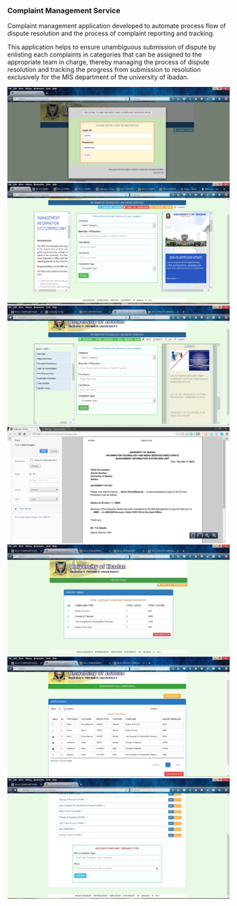 ### Complaint Management Service
Complaint management application developed to automate process flow of dispute resolution and the process of complaint reporting and tracking.

This application helps to ensure unambiguous submission of dispute by enlisting each complaints in categories that can be assigned to the appropriate team in charge, thereby managing the process of dispute resolution and tracking the progress from submission to resolution exclusively for the MIS department of the university of ibadan.

![Admin login](https://github.com/KarshDev/ComplaintManagementService/blob/master/images/login.png)
![other pages](https://github.com/KarshDev/ComplaintManagementService/blob/master/images/cms6.png)
![other pages](https://github.com/KarshDev/ComplaintManagementService/blob/master/images/cms5.png)
![other pages](https://github.com/KarshDev/ComplaintManagementService/blob/master/images/CMS1.png)
![other pages](https://github.com/KarshDev/ComplaintManagementService/blob/master/images/CMS2.png)
![other pages](https://github.com/KarshDev/ComplaintManagementService/blob/master/images/cms3.png)
![other pages](https://github.com/KarshDev/ComplaintManagementService/blob/master/images/cms4.png)


